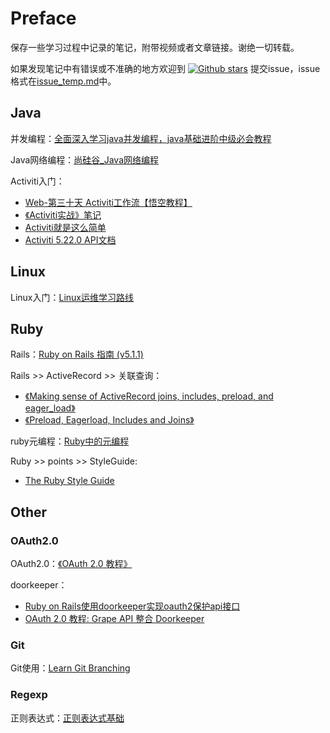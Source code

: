 # Preface

保存一些学习过程中记录的笔记，附带视频或者文章链接。谢绝一切转载。

如果发现笔记中有错误或不准确的地方欢迎到 [![Github stars](https://img.shields.io/github/stars/Dokiys/note?style=social)](https://github.com/Dokiys/note) 提交issue，issue格式在[issue_temp.md](./.issue/issue_temp.md)中。

## Java

并发编程：[全面深入学习java并发编程，java基础进阶中级必会教程](https://www.bilibili.com/video/BV16J411h7Rd?from=search&seid=10343956130926584696)

Java网络编程：[尚硅谷\_Java网络编程](https://www.bilibili.com/video/BV1sK41177JB?from=search&seid=5313324472073206935)

Activiti入门：

* [Web-第三十天 Activiti工作流【悟空教程】](https://cloud.tencent.com/developer/article/1178597)
* [《Activiti实战》笔记](https://juejin.im/post/5a4064365188252b145b4560#heading-18)
* [Activiti就是这么简单](https://juejin.im/post/5aafa3eef265da23784015b9)
* [Activiti 5.22.0 API文档](https://www.activiti.org/javadocs/)

## Linux

Linux入门：[Linux运维学习路线](https://edu.aliyun.com/roadmap/linux?spm=5176.13345299.1392477.2.40cff153gYJxr1)

## Ruby

Rails：[Ruby on Rails 指南 \(v5.1.1\)](https://ruby-china.github.io/rails-guides/index.html)

Rails &gt;&gt; ActiveRecord &gt;&gt; 关联查询：

* [《Making sense of ActiveRecord joins, includes, preload, and eager\_load》](https://scoutapm.com/blog/activerecord-includes-vs-joins-vs-preload-vs-eager_load-when-and-where)
* [《Preload, Eagerload, Includes and Joins》](https://blog.bigbinary.com/2013/07/01/preload-vs-eager-load-vs-joins-vs-includes.html)

ruby元编程：[Ruby中的元编程](https://deathking.github.io/metaprogramming-in-ruby/)

Ruby >> points >> StyleGuide:

* [The Ruby Style Guide](https://rubystyle.guide/#introduction)

## Other

### OAuth2.0

OAuth2.0：[《OAuth 2.0 教程》](http://www.ruanyifeng.com/blog/2019/04/oauth_design.html)

doorkeeper：

* [Ruby on Rails使用doorkeeper实现oauth2保护api接口](https://www.embbnux.com/2016/01/26/ruby_on_rails_use_doorkeeper_for_auth2-0_to_protect_api/)
* [OAuth 2.0 教程: Grape API 整合 Doorkeeper](https://ruby-china.org/topics/14656)

### Git

Git使用：[Learn Git Branching](https://learngitbranching.js.org/?locale=zh_CN)

### Regexp

正则表达式：[正则表达式基础](https://edu.aliyun.com/lesson_1734_14288?spm=5176.10731542.0.0.30562fc9j5sRRS)

